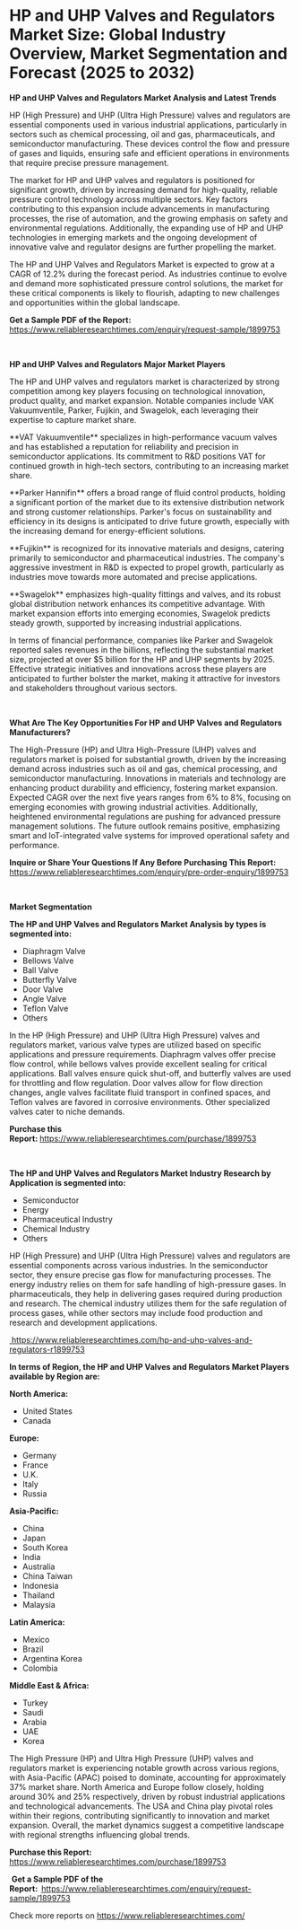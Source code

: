 <p><h1>HP and UHP Valves and Regulators Market Size: Global Industry Overview, Market Segmentation and Forecast (2025 to 2032)</h1></p><p><strong>HP and UHP Valves and Regulators Market Analysis and Latest Trends</strong></p>
<p><p>HP (High Pressure) and UHP (Ultra High Pressure) valves and regulators are essential components used in various industrial applications, particularly in sectors such as chemical processing, oil and gas, pharmaceuticals, and semiconductor manufacturing. These devices control the flow and pressure of gases and liquids, ensuring safe and efficient operations in environments that require precise pressure management.</p><p>The market for HP and UHP valves and regulators is positioned for significant growth, driven by increasing demand for high-quality, reliable pressure control technology across multiple sectors. Key factors contributing to this expansion include advancements in manufacturing processes, the rise of automation, and the growing emphasis on safety and environmental regulations. Additionally, the expanding use of HP and UHP technologies in emerging markets and the ongoing development of innovative valve and regulator designs are further propelling the market.</p><p>The HP and UHP Valves and Regulators Market is expected to grow at a CAGR of 12.2% during the forecast period. As industries continue to evolve and demand more sophisticated pressure control solutions, the market for these critical components is likely to flourish, adapting to new challenges and opportunities within the global landscape.</p></p>
<p><strong>Get a Sample PDF of the Report:&nbsp;</strong> <a href="https://www.reliableresearchtimes.com/enquiry/request-sample/1899753?utm_campaign=2624&utm_medium=2&utm_source=Github&utm_content=ia&utm_term=01032025&utm_id=hp-and-uhp-valves-and-regulators">https://www.reliableresearchtimes.com/enquiry/request-sample/1899753</a></p>
<p>&nbsp;</p>
<p><strong>HP and UHP Valves and Regulators Major Market Players</strong></p>
<p><p>The HP and UHP valves and regulators market is characterized by strong competition among key players focusing on technological innovation, product quality, and market expansion. Notable companies include VAK Vakuumventile, Parker, Fujikin, and Swagelok, each leveraging their expertise to capture market share.</p><p>**VAT Vakuumventile** specializes in high-performance vacuum valves and has established a reputation for reliability and precision in semiconductor applications. Its commitment to R&D positions VAT for continued growth in high-tech sectors, contributing to an increasing market share.</p><p>**Parker Hannifin** offers a broad range of fluid control products, holding a significant portion of the market due to its extensive distribution network and strong customer relationships. Parker's focus on sustainability and efficiency in its designs is anticipated to drive future growth, especially with the increasing demand for energy-efficient solutions.</p><p>**Fujikin** is recognized for its innovative materials and designs, catering primarily to semiconductor and pharmaceutical industries. The company's aggressive investment in R&D is expected to propel growth, particularly as industries move towards more automated and precise applications.</p><p>**Swagelok** emphasizes high-quality fittings and valves, and its robust global distribution network enhances its competitive advantage. With market expansion efforts into emerging economies, Swagelok predicts steady growth, supported by increasing industrial applications.</p><p>In terms of financial performance, companies like Parker and Swagelok reported sales revenues in the billions, reflecting the substantial market size, projected at over $5 billion for the HP and UHP segments by 2025. Effective strategic initiatives and innovations across these players are anticipated to further bolster the market, making it attractive for investors and stakeholders throughout various sectors.</p></p>
<p>&nbsp;</p>
<p><strong>What Are The Key Opportunities For HP and UHP Valves and Regulators Manufacturers?</strong></p>
<p><p>The High-Pressure (HP) and Ultra High-Pressure (UHP) valves and regulators market is poised for substantial growth, driven by the increasing demand across industries such as oil and gas, chemical processing, and semiconductor manufacturing. Innovations in materials and technology are enhancing product durability and efficiency, fostering market expansion. Expected CAGR over the next five years ranges from 6% to 8%, focusing on emerging economies with growing industrial activities. Additionally, heightened environmental regulations are pushing for advanced pressure management solutions. The future outlook remains positive, emphasizing smart and IoT-integrated valve systems for improved operational safety and performance.</p></p>
<p><strong>Inquire or Share Your Questions If Any Before Purchasing This Report:</strong> <a href="https://www.reliableresearchtimes.com/enquiry/pre-order-enquiry/1899753?utm_campaign=2624&utm_medium=2&utm_source=Github&utm_content=ia&utm_term=01032025&utm_id=hp-and-uhp-valves-and-regulators">https://www.reliableresearchtimes.com/enquiry/pre-order-enquiry/1899753</a></p>
<p>&nbsp;</p>
<p><strong>Market Segmentation</strong></p>
<p><strong>The HP and UHP Valves and Regulators Market Analysis by types is segmented into:</strong></p>
<p><ul><li>Diaphragm Valve</li><li>Bellows Valve</li><li>Ball Valve</li><li>Butterfly Valve</li><li>Door Valve</li><li>Angle Valve</li><li>Teflon Valve</li><li>Others</li></ul></p>
<p><p>In the HP (High Pressure) and UHP (Ultra High Pressure) valves and regulators market, various valve types are utilized based on specific applications and pressure requirements. Diaphragm valves offer precise flow control, while bellows valves provide excellent sealing for critical applications. Ball valves ensure quick shut-off, and butterfly valves are used for throttling and flow regulation. Door valves allow for flow direction changes, angle valves facilitate fluid transport in confined spaces, and Teflon valves are favored in corrosive environments. Other specialized valves cater to niche demands.</p></p>
<p><strong>Purchase this Report:&nbsp;</strong><a href="https://www.reliableresearchtimes.com/purchase/1899753?utm_campaign=2624&utm_medium=2&utm_source=Github&utm_content=ia&utm_term=01032025&utm_id=hp-and-uhp-valves-and-regulators">https://www.reliableresearchtimes.com/purchase/1899753</a></p>
<p>&nbsp;</p>
<p><strong>The HP and UHP Valves and Regulators Market Industry Research by Application is segmented into:</strong></p>
<p><ul><li>Semiconductor</li><li>Energy</li><li>Pharmaceutical Industry</li><li>Chemical Industry</li><li>Others</li></ul></p>
<p><p>HP (High Pressure) and UHP (Ultra High Pressure) valves and regulators are essential components across various industries. In the semiconductor sector, they ensure precise gas flow for manufacturing processes. The energy industry relies on them for safe handling of high-pressure gases. In pharmaceuticals, they help in delivering gases required during production and research. The chemical industry utilizes them for the safe regulation of process gases, while other sectors may include food production and research and development applications.</p></p>
<p><a href="https://www.reliableresearchtimes.com/hp-and-uhp-valves-and-regulators-r1899753?utm_campaign=2624&utm_medium=2&utm_source=Github&utm_content=ia&utm_term=01032025&utm_id=hp-and-uhp-valves-and-regulators">&nbsp;https://www.reliableresearchtimes.com/hp-and-uhp-valves-and-regulators-r1899753</a></p>
<p><strong>In terms of Region, the HP and UHP Valves and Regulators Market Players available by Region are:</strong></p>
<p>
    <p> <strong> North America: </strong>
        <ul>
            <li>United States</li>
            <li>Canada</li>
        </ul>
        </p> 
    <p> <strong> Europe: </strong>
        <ul>
            <li>Germany</li>
            <li>France</li>
            <li>U.K.</li>
            <li>Italy</li>
            <li>Russia</li>
        </ul>
        </p> 
    <p> <strong> Asia-Pacific: </strong>
        <ul>
            <li>China</li>
            <li>Japan</li>
            <li>South Korea</li>
            <li>India</li>
            <li>Australia</li>
            <li>China Taiwan</li>
            <li>Indonesia</li>
            <li>Thailand</li>
            <li>Malaysia</li>
        </ul>
        </p> 
    <p> <strong> Latin America: </strong>
        <ul>
            <li>Mexico</li>
            <li>Brazil</li>
            <li>Argentina Korea</li>
            <li>Colombia</li>
        </ul>
        </p> 
    <p> <strong> Middle East & Africa: </strong>
        <ul>
            <li>Turkey</li>
            <li>Saudi</li>
            <li>Arabia</li>
            <li>UAE</li>
            <li>Korea</li>
        </ul>
    </p>
    </p>
<p><p>The High Pressure (HP) and Ultra High Pressure (UHP) valves and regulators market is experiencing notable growth across various regions, with Asia-Pacific (APAC) poised to dominate, accounting for approximately 37% market share. North America and Europe follow closely, holding around 30% and 25% respectively, driven by robust industrial applications and technological advancements. The USA and China play pivotal roles within their regions, contributing significantly to innovation and market expansion. Overall, the market dynamics suggest a competitive landscape with regional strengths influencing global trends.</p></p>
<p><strong>Purchase this Report: </strong><a href="https://www.reliableresearchtimes.com/purchase/1899753?utm_campaign=2624&utm_medium=2&utm_source=Github&utm_content=ia&utm_term=01032025&utm_id=hp-and-uhp-valves-and-regulators">https://www.reliableresearchtimes.com/purchase/1899753</a></p>
<p>&nbsp;<strong>Get a Sample PDF of the Report:&nbsp;&nbsp;</strong><a href="https://www.reliableresearchtimes.com/enquiry/request-sample/1899753?utm_campaign=2624&utm_medium=2&utm_source=Github&utm_content=ia&utm_term=01032025&utm_id=hp-and-uhp-valves-and-regulators">https://www.reliableresearchtimes.com/enquiry/request-sample/1899753</a></p>
<p><strong></strong></p>
<p>Check more reports on <a href="https://www.reliableresearchtimes.com/?utm_campaign=2624&utm_medium=2&utm_source=Github&utm_content=ia&utm_term=01032025&utm_id=hp-and-uhp-valves-and-regulators">https://www.reliableresearchtimes.com/</a></p>